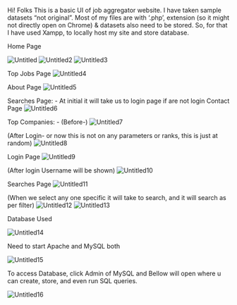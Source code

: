Hi! Folks 
This is a basic UI of job aggregator website. I have taken sample datasets “not original”. 
Most of my files are with ‘.php’, extension (so it might not directly open on Chrome) & datasets also need to be stored. So, for that I have used Xampp, to locally host my site and store database.

Home Page

![Untitled](https://user-images.githubusercontent.com/102846119/211765558-736790c9-51cc-4e9f-ae60-62242b8399a8.jpg)
![Untitled2](https://user-images.githubusercontent.com/102846119/211765581-6912c6dd-9e74-4355-aec3-5fa77b6efbdd.jpg)
![Untitled3](https://user-images.githubusercontent.com/102846119/211765614-5d016ebf-b834-418d-8ceb-7d87d9b7ef1a.jpg)

Top Jobs Page
![Untitled4](https://user-images.githubusercontent.com/102846119/211765682-1f00d0ed-25ec-4a20-9d83-2ef89d9f81d3.jpg)

About Page
 ![Untitled5](https://user-images.githubusercontent.com/102846119/211765790-1296763b-30bd-4db8-8703-c934ea952cd1.jpg)

Searches Page: - At initial it will take us to login page if are not login 
Contact Page
![Untitled6](https://user-images.githubusercontent.com/102846119/211765831-8ac30b47-3ec6-48df-8176-deb95b8b6d6d.jpg)

 

Top Companies: - 
(Before-)
 ![Untitled7](https://user-images.githubusercontent.com/102846119/211765899-32131941-e210-4f78-ada0-5787808cf7f2.jpg)

(After Login- or now this is not on any parameters or ranks, this is just at random)
 ![Untitled8](https://user-images.githubusercontent.com/102846119/211765948-a8b1080a-cc37-4bad-a648-2350c3b516a8.jpg)

Login Page
 ![Untitled9](https://user-images.githubusercontent.com/102846119/211765973-b7b3db91-ff34-431b-b23c-124e862835af.jpg)


(After login Username will be shown)
 ![Untitled10](https://user-images.githubusercontent.com/102846119/211766005-3566cf91-97c8-499e-bed4-c33495c33552.jpg)

Searches Page
 ![Untitled11](https://user-images.githubusercontent.com/102846119/211766037-f2f53bec-37aa-467e-9d6c-7bd9728c3015.jpg)

(When we select any one specific it will take to search, and it will search as per filter)
![Untitled12](https://user-images.githubusercontent.com/102846119/211766074-1c20e5af-9225-424b-af56-9d730622a06a.jpg)
![Untitled13](https://user-images.githubusercontent.com/102846119/211766110-09c87cd8-a78a-4992-a99f-f88527de49cb.jpg)

Database Used 

 ![Untitled14](https://user-images.githubusercontent.com/102846119/211766262-51609785-ee56-4716-a23b-0b8e386fe580.jpg)


Need to start Apache and MySQL both 
 
![Untitled15](https://user-images.githubusercontent.com/102846119/211766364-9059595c-a869-4c2c-adde-9a4cc08b7753.jpg)

To access Database, click Admin of MySQL and Bellow will open where u can create, store, and even run SQL queries.

![Untitled16](https://user-images.githubusercontent.com/102846119/211766619-8c9dbf25-20ef-4a5d-8032-2f06e8b4f53a.jpg)
